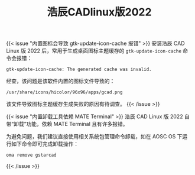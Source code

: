 ﻿---
id: 1109
title: "浩辰CADlinux版2022"
weight: 1109
version: "22sp1"
updateTime: "2022-07-14T16:27:54"
debName: "http://113.24.212.22:8090/upload/file/gstarcad2022_22sp1_loongarch64.deb"
debSize: "84.4MB"
command: "bash /opt/apps/gstarcad2022/v2022/files/gcad.sh %F"
compatibility: 2
---

{{< issue "内置图标会导致 gtk-update-icon-cache 报错" >}}
安装浩辰 CAD Linux 版 2022 后，常用于生成桌面图标主题缓存的 `gtk-update-icon-cache` 命令会报错：

```
gtk-update-icon-cache: The generated cache was invalid.
```

经查，该问题是该软件内置的图标文件导致的：

```
/usr/share/icons/hicolor/96x96/apps/gcad.png
```

该文件导致图标主题缓存生成失败的原因有待调查。
{{< /issue >}}

{{< issue "内置卸载工具依赖 MATE Terminal" >}}
浩辰 CAD Linux 版 2022 自带“卸载”功能，依赖 MATE Terminal 且有许多报错。

为避免问题，我们建议直接使用相关系统包管理命令卸载，如在 AOSC OS 下运行如下命令即可完成卸载操作：

```
oma remove gstarcad
```
{{< /issue >}}
